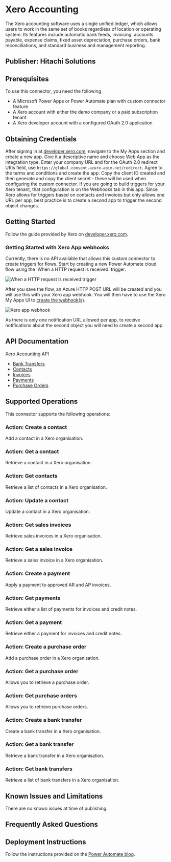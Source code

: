 # Xero Accounting
The Xero accounting software uses a single unified ledger, which allows users to work in the same set of books regardless of location or operating system. Its features include automatic bank feeds, invoicing, accounts payable, expense claims, fixed asset depreciation, purchase orders, bank reconciliations, and standard business and management reporting.

## Publisher: Hitachi Solutions

## Prerequisites
To use this connector, you need the following

- A Microsoft Power Apps or Power Automate plan with custom connector feature
- A Xero account with either the demo company or a paid subscription tenant
- A Xero developer account with a configured OAuth 2.0 application

## Obtaining Credentials
After signing in at [developer.xero.com](https://developer.xero.com/), navigate to the My Apps section and create a new app. Give it a descriptive name and choose Web App as the integration type. Enter your company URL and for the OAuth 2.0 redirect URIs field, use `https://global.consent.azure-apim.net/redirect`. Agree to the terms and conditions and create the app. Copy the client ID created and then generate and copy the client secret - these will be used when configuring the custom connector. If you are going to build triggers for your Xero tenant, that configuration is on the Webhooks tab in this app. Since Xero allows for triggers based on contacts and invoices but only allows one URL per app, best practice is to create a second app to trigger the second object changes.

## Getting Started
Follow the guide provided by Xero on [developer.xero.com](https://developer.xero.com/documentation/getting-started/getting-started-guide). 
### Getting Started with Xero App webhooks
Currently, there is no API available that allows this custom connector to create triggers for flows. Start by creating a new Power Automate cloud flow using the 'When a HTTP request is received' trigger.

![When a HTTP request is received trigger](jNtIA08Isl.png)

After you save the flow, an Azure HTTP POST URL will be created and you will use this with your Xero app webhook. You will then have to use the Xero My Apps UI to [create the webhook(s)](https://developer.xero.com/documentation/webhooks/creating-webhooks).

![Xero app webhook](pCXxjPBIMe.png)

As there is only one notification URL allowed per app, to receive notifications about the second object you will need to create a second app.

## API Documentation
[Xero Accounting API](https://developer.xero.com/documentation/api/api-overview)

- [Bank Transfers](https://developer.xero.com/documentation/api/bank-transfers)
- [Contacts](https://developer.xero.com/documentation/api/contacts)
- [Invoices](https://developer.xero.com/documentation/api/invoices)
- [Payments](https://developer.xero.com/documentation/api/payments)
- [Purchase Orders](https://developer.xero.com/documentation/api/purchase-orders)

## Supported Operations
This connector supports the following operations:

### Action: Create a contact
Add a contact in a Xero organisation.

### Action: Get a contact
Retrieve a contact in a Xero organisation.

### Action: Get contacts
Retrieve a list of contacts in a Xero organisation.

### Action: Update a contact
Update a contact in a Xero organisation.

### Action: Get sales invoices
Retrieve sales invoices in a Xero organisation.

### Action: Get a sales invoice
Retrieve a sales invoice in a Xero organisation.

### Action: Create a payment
Apply a payment to approved AR and AP invoices.

### Action: Get payments
Retrieve either a list of payments for invoices and credit notes.

### Action: Get a payment
Retrieve either a payment for invoices and credit notes.

### Action: Create a purchase order
Add a purchase order in a Xero organisation.

### Action: Get a purchase order
Allows you to retrieve a purchase order.

### Action: Get purchase orders
Allows you to retrieve purchase orders.

### Action: Create a bank transfer
Create a bank transfer in a Xero organisation.

### Action: Get a bank transfer
Retrieve a bank transfer in a Xero organisation.

### Action: Get bank transfers
Retrieve a list of bank transfers in a Xero organisation.


## Known Issues and Limitations
There are no known issues at time of publishing.

## Frequently Asked Questions


## Deployment Instructions
Follow the instructions provided on the [Power Automate blog](https://flow.microsoft.com/en-us/blog/import-a-connector-from-github-as-a-custom-connector/).
